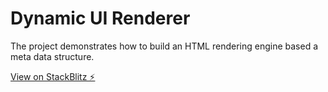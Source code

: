 # Dynamic UI Renderer

The project demonstrates how to build an HTML rendering engine based a meta data structure.

[View on StackBlitz ⚡️](https://stackblitz.com/edit/typescript-4vudrr)
